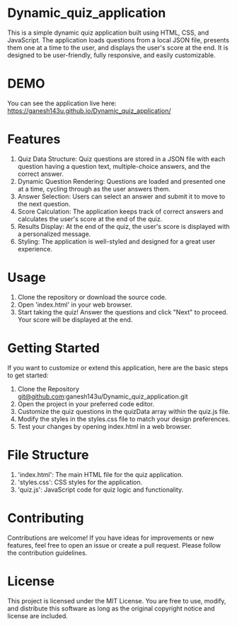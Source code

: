 # Dynamic_quiz_application
This is a simple dynamic quiz application built using HTML, CSS, and JavaScript. The application loads questions from a local JSON file, presents them one at a time to the user, and displays the user's score at the end. It is designed to be user-friendly, fully responsive, and easily customizable.

# DEMO
You can see the application live here: https://ganesh143u.github.io/Dynamic_quiz_application/

# Features
1) Quiz Data Structure: Quiz questions are stored in a JSON file with each question having a question text, multiple-choice answers, and the correct answer.
2) Dynamic Question Rendering: Questions are loaded and presented one at a time, cycling through as the user answers them.
3) Answer Selection: Users can select an answer and submit it to move to the next question.
4) Score Calculation: The application keeps track of correct answers and calculates the user's score at the end of the quiz.
5) Results Display: At the end of the quiz, the user's score is displayed with a personalized message.
6) Styling: The application is well-styled and designed for a great user experience.

# Usage
1) Clone the repository or download the source code.
2) Open 'index.html' in your web browser.
3) Start taking the quiz! Answer the questions and click "Next" to proceed. Your score will be displayed at the end.

# Getting Started
 If you want to customize or extend this application, here are the basic steps to get started:
1) Clone the Repository
   git@github.com:ganesh143u/Dynamic_quiz_application.git
2) Open the project in your preferred code editor.
3) Customize the quiz questions in the quizData array within the quiz.js file.
4) Modify the styles in the styles.css file to match your design preferences.
5) Test your changes by opening index.html in a web browser.

# File Structure
1) 'index.html': The main HTML file for the quiz application.
2) 'styles.css': CSS styles for the application.
3) 'quiz.js': JavaScript code for quiz logic and functionality.

# Contributing
 Contributions are welcome! If you have ideas for improvements or new features, feel free to open an issue or create a pull request. Please follow the contribution guidelines.

# License
 This project is licensed under the MIT License. You are free to use, modify, and distribute this software as long as the original copyright notice and license are included.
